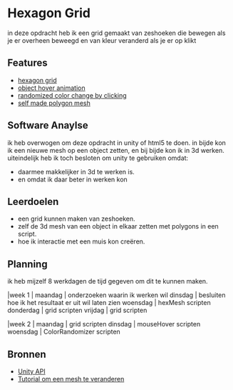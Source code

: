# Hexagon Grid

in deze opdracht heb ik een grid gemaakt van zeshoeken die bewegen als je er overheen beweegd en van kleur veranderd als je er op klikt 

## Features

- [hexagon grid](https://github.com/VolkenK/HexGrid/blob/master/SpawnHex.cs)
- [object hover animation](https://github.com/VolkenK/HexGrid/blob/master/HexScript.cs)
- [randomized color change by clicking](https://github.com/VolkenK/HexGrid/blob/master/HexScript.cs)
- [self made polygon mesh](https://github.com/VolkenK/HexGrid/blob/master/HexMesh.cs)

## Software Anaylse 
ik heb overwogen om deze opdracht in unity of html5 te doen.
in bijde kon ik een nieuwe mesh op een object zetten,
en bij bijde kon ik in 3d werken.
uiteindelijk heb ik toch besloten om unity te gebruiken omdat:
- daarmee makkelijker in 3d te werken is.
- en omdat ik daar beter in werken kon

## Leerdoelen 
- een grid kunnen maken van zeshoeken.
- zelf de 3d mesh van een object in elkaar zetten met polygons in een script.
- hoe ik interactie met een muis kon creëren.

## Planning 
ik heb mijzelf 8 werkdagen de tijd gegeven om dit te kunnen maken.

|week 1 |
 maandag |    onderzoeken waarin ik werken wil 
 dinsdag |    besluiten hoe ik het resultaat er uit wil laten zien
 woensdag |   hexMesh scripten
 donderdag |  grid scripten
 vrijdag |    grid scripten

|week 2 |
maandag |     grid scripten
dinsdag |     mouseHover scripten
woensdag |    ColorRandomizer scripten

## Bronnen
- [Unity API](https://docs.unity3d.com/ScriptReference/Mathf.Lerp.html)
- [Tutorial om een mesh te veranderen](https://www.youtube.com/watch?v=R_kV3YiJqEw)
